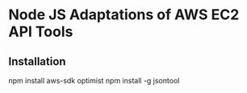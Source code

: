 Node JS Adaptations of AWS EC2 API Tools
========================================

Installation
------------
npm install aws-sdk optimist
npm install -g jsontool
